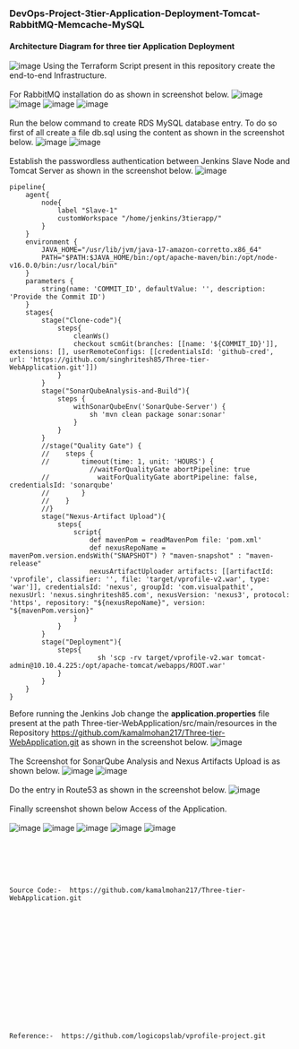 ### DevOps-Project-3tier-Application-Deployment-Tomcat-RabbitMQ-Memcache-MySQL

#### Architecture Diagram for three tier Application Deployment
![image](https://github.com/kamalmohan217/DevOps-Project-3tier-Application-Deployment-Tomcat-RabbitMQ-Memcache-MySQL/assets/128888356/ca1f541b-b2b4-470f-8780-eb49a51b0066)
Using the Terraform Script present in this repository create the end-to-end Infrastructure. 
<br><br/>
For RabbitMQ installation do as shown in screenshot below.
![image](https://github.com/kamalmohan217/DevOps-Project-3tier-Application-Deployment-Tomcat-RabbitMQ-Memcache-MySQL/assets/128888356/50369e84-61c1-4a58-9ae6-69dcf2f245d4)
![image](https://github.com/kamalmohan217/DevOps-Project-3tier-Application-Deployment-Tomcat-RabbitMQ-Memcache-MySQL/assets/128888356/fac5dbb8-a646-44d0-9f5d-556a514df5e8)
![image](https://github.com/kamalmohan217/DevOps-Project-3tier-Application-Deployment-Tomcat-RabbitMQ-Memcache-MySQL/assets/128888356/47582408-de11-4fce-8f76-e01c0164b7f6)
![image](https://github.com/kamalmohan217/DevOps-Project-3tier-Application-Deployment-Tomcat-RabbitMQ-Memcache-MySQL/assets/128888356/3f921f14-c7ce-425b-9c64-b5dc50448c38)
<br><br/>
Run the below command to create RDS MySQL database entry. To do so first of all create a file db.sql using the content as shown in the screenshot below.
![image](https://github.com/kamalmohan217/DevOps-Project-3tier-Application-Deployment-Tomcat-RabbitMQ-Memcache-MySQL/assets/128888356/9c2d1d7c-ae74-4fcc-b262-1b5b9f552d77)
![image](https://github.com/kamalmohan217/DevOps-Project-3tier-Application-Deployment-Tomcat-RabbitMQ-Memcache-MySQL/assets/128888356/318e2e65-058d-402c-a745-1253f02ac566)
<br><br/>
Establish the passwordless authentication between Jenkins Slave Node and Tomcat Server as shown in the screenshot below.
![image](https://github.com/kamalmohan217/DevOps-Project-3tier-Application-Deployment-Tomcat-RabbitMQ-Memcache-MySQL/assets/128888356/fb482f50-8b0a-40d3-bb6b-3abaab517eaa)
```
pipeline{
    agent{
        node{
            label "Slave-1"
            customWorkspace "/home/jenkins/3tierapp/"
        }
    }
    environment {
        JAVA_HOME="/usr/lib/jvm/java-17-amazon-corretto.x86_64"
        PATH="$PATH:$JAVA_HOME/bin:/opt/apache-maven/bin:/opt/node-v16.0.0/bin:/usr/local/bin"
    }
    parameters { 
        string(name: 'COMMIT_ID', defaultValue: '', description: 'Provide the Commit ID') 
    }
    stages{
        stage("Clone-code"){
            steps{
                cleanWs()
                checkout scmGit(branches: [[name: '${COMMIT_ID}']], extensions: [], userRemoteConfigs: [[credentialsId: 'github-cred', url: 'https://github.com/singhritesh85/Three-tier-WebApplication.git']])
            }
        }
        stage("SonarQubeAnalysis-and-Build"){
            steps {
                withSonarQubeEnv('SonarQube-Server') {
                    sh 'mvn clean package sonar:sonar'
                }
            }
        }
        //stage("Quality Gate") {
        //    steps {
        //        timeout(time: 1, unit: 'HOURS') {
                    //waitForQualityGate abortPipeline: true
        //            waitForQualityGate abortPipeline: false, credentialsId: 'sonarqube'
        //        }
        //    }
        //}
        stage("Nexus-Artifact Upload"){
            steps{
                script{
                    def mavenPom = readMavenPom file: 'pom.xml'
                    def nexusRepoName = mavenPom.version.endsWith("SNAPSHOT") ? "maven-snapshot" : "maven-release"
                    nexusArtifactUploader artifacts: [[artifactId: 'vprofile', classifier: '', file: 'target/vprofile-v2.war', type: 'war']], credentialsId: 'nexus', groupId: 'com.visualpathit', nexusUrl: 'nexus.singhritesh85.com', nexusVersion: 'nexus3', protocol: 'https', repository: "${nexusRepoName}", version: "${mavenPom.version}"
                }    
            }
        }
        stage("Deployment"){
            steps{
                      sh 'scp -rv target/vprofile-v2.war tomcat-admin@10.10.4.225:/opt/apache-tomcat/webapps/ROOT.war'
            }
        }
    }
}
```
Before running the Jenkins Job change the **application.properties** file present at the path Three-tier-WebApplication/src/main/resources in the Repository https://github.com/kamalmohan217/Three-tier-WebApplication.git as shown in the screenshot below.
![image](https://github.com/kamalmohan217/DevOps-Project-3tier-Application-Deployment-Tomcat-RabbitMQ-Memcache-MySQL/assets/128888356/2b2ae78e-20cb-4c1e-9123-11713a19c41c)
<br><br/>
The Screenshot for SonarQube Analysis and Nexus Artifacts Upload is as shown below.
![image](https://github.com/kamalmohan217/DevOps-Project-3tier-Application-Deployment-Tomcat-RabbitMQ-Memcache-MySQL/assets/128888356/bc6efcfb-9518-4855-8c3c-4783ee3611df)
![image](https://github.com/kamalmohan217/DevOps-Project-3tier-Application-Deployment-Tomcat-RabbitMQ-Memcache-MySQL/assets/128888356/2f14fe20-56c0-4821-bd3c-313048b31ad2)
<br><br/>
Do the entry in Route53 as shown in the screenshot below.
![image](https://github.com/kamalmohan217/DevOps-Project-3tier-Application-Deployment-Tomcat-RabbitMQ-Memcache-MySQL/assets/128888356/9d7ff7ca-8cb3-4ae9-aeee-29519c2b0c1b)
<br><br/>
Finally screenshot shown below Access of the Application.
<br><br/>
![image](https://github.com/kamalmohan217/DevOps-Project-3tier-Application-Deployment-Tomcat-RabbitMQ-Memcache-MySQL/assets/128888356/1a4d6ce3-a535-40df-bed9-23eba28ff811)
![image](https://github.com/kamalmohan217/DevOps-Project-3tier-Application-Deployment-Tomcat-RabbitMQ-Memcache-MySQL/assets/128888356/43c8e98e-a065-46d8-b4fe-406ac638d2ba)
![image](https://github.com/kamalmohan217/DevOps-Project-3tier-Application-Deployment-Tomcat-RabbitMQ-Memcache-MySQL/assets/128888356/11e0c5a1-e065-479b-8735-c78f532b5539)
![image](https://github.com/kamalmohan217/DevOps-Project-3tier-Application-Deployment-Tomcat-RabbitMQ-Memcache-MySQL/assets/128888356/773039a8-5c09-4611-a000-f342f8946538)
![image](https://github.com/kamalmohan217/DevOps-Project-3tier-Application-Deployment-Tomcat-RabbitMQ-Memcache-MySQL/assets/128888356/b409394b-67a2-41be-84e4-3d4a5f17363c)

<br><br/>
<br><br/>
```
Source Code:-  https://github.com/kamalmohan217/Three-tier-WebApplication.git
```
<br><br/>
<br><br/>
<br><br/>
<br><br/>
<br><br/>
<br><br/>
```
Reference:-  https://github.com/logicopslab/vprofile-project.git
```

